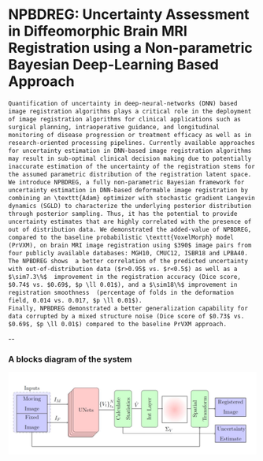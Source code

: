# NPBDREG: Uncertainty Assessment in Diffeomorphic Brain MRI Registration using a Non-parametric Bayesian Deep-Learning Based Approach

	Quantification of uncertainty in deep-neural-networks (DNN) based image registration algorithms plays a critical role in the deployment of image registration algorithms for clinical applications such as surgical planning, intraoperative guidance, and longitudinal monitoring of disease progression or treatment efficacy as well as in research-oriented processing pipelines. Currently available approaches for uncertainty estimation in DNN-based image registration algorithms may result in sub-optimal clinical decision making due to potentially inaccurate estimation of the uncertainty of the registration stems for the assumed parametric distribution of the registration latent space.   
	We introduce NPBDREG, a fully non-parametric Bayesian framework for uncertainty estimation in DNN-based deformable image registration by  combining an \texttt{Adam} optimizer with stochastic gradient Langevin dynamics (SGLD) to characterize the underlying posterior distribution through posterior sampling. Thus, it has the potential to provide uncertainty estimates that are highly correlated with the presence of out of distribution data. We demonstrated the added-value of NPBDREG, compared to the baseline probabilistic \texttt{VoxelMorph} model (PrVXM), on brain MRI image registration using $390$ image pairs from four publicly available databases: MGH10, CMUC12, ISBR18 and LPBA40. The NPBDREG shows  a better correlation of the predicted uncertainty with out-of-distribution data ($r>0.95$ vs. $r<0.5$) as well as a $\sim7.3\%$  improvement in the registration accuracy (Dice score, $0.74$ vs. $0.69$, $p \ll 0.01$), and a $\sim18\%$ improvement in registration smoothness  (percentage of folds in the deformation field, 0.014 vs. 0.017, $p \ll 0.01$).
	Finally, NPBDREG demonstrated a better generalization capability for data corrupted by a mixed structure noise (Dice score of $0.73$ vs. $0.69$, $p \ll 0.01$) compared to the baseline PrVXM approach.
  
  --
  ### A blocks diagram of the system
<img src="images/system.JPG" width="600" />
